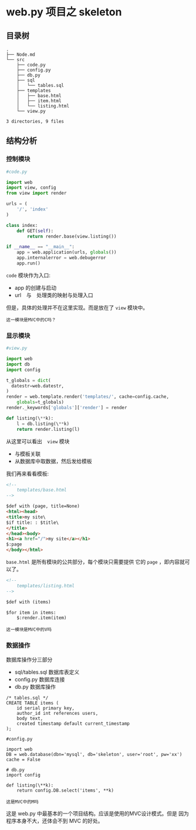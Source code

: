 # web.py 项目之 skeleton

## 目录树
```
.
├── Node.md  
└── src  
    ├── code.py  
    ├── config.py  
    ├── db.py  
    ├── sql
    │   └── tables.sql
    ├── templates
    │   ├── base.html
    │   ├── item.html
    │   └── listing.html
    └── view.py

3 directories, 9 files
```

## 结构分析

### 控制模块

```python
#code.py

import web
import view, config
from view import render

urls = (
    '/', 'index'
)

class index:
    def GET(self):
        return render.base(view.listing())

if __name__ == "__main__":
    app = web.application(urls, globals())
    app.internalerror = web.debugerror
    app.run()
```

`code` 模块作为入口:

* app 的创建与启动
* url　与　处理类的映射与处理入口

但是，具体的处理并不在这里实现。而是放在了 `view` 模块中。

    这一模块是MVC中的C吗？

### 显示模块

```python
#view.py

import web
import db
import config

t_globals = dict(
  datestr=web.datestr,
)
render = web.template.render('templates/', cache=config.cache, 
    globals=t_globals)
render._keywords['globals']['render'] = render

def listing(\**k):
    l = db.listing(\**k)
    return render.listing(l)
```

从这里可以看出　`view` 模块

* 与模板关联 
* 从数据库中取数据，然后发给模板

我们再来看看模板:

```html
<!--
    templates/base.html
-->

$def with (page, title=None)
<html><head>
<title>my site\
$if title: : $title\
</title>
</head><body>
<h1><a href="/">my site</a></h1>
$:page   
</body></html>
```

`base.html` 是所有模块的公共部分，每个模块只需要提供
它的 `page` ，即内容就可以了。

```html
<!--
    templates/listing.html
-->

$def with (items)

$for item in items:
    $:render.item(item)

```

    这一模块是MVC中的V吗

### 数据操作

数据库操作分三部分

* sql/tables.sql 数据库表定义
* config.py 数据库连接
* db.py 数据库操作

```
/* tables.sql */
CREATE TABLE items (
    id serial primary key,
    author_id int references users,
    body text,
    created timestamp default current_timestamp 
);
```

```
#config.py

import web
DB = web.database(dbn='mysql', db='skeleton', user='root', pw='xx')
cache = False
```

```
# db.py
import config

def listing(\**k):
    return config.DB.select('items', **k)
```

    这是MVC中的M吗

这是 web.py 中最基本的一个项目结构。应该是使用的MVC设计模式。但是
因为程序本身不大，还体会不到 MVC 的好处。
